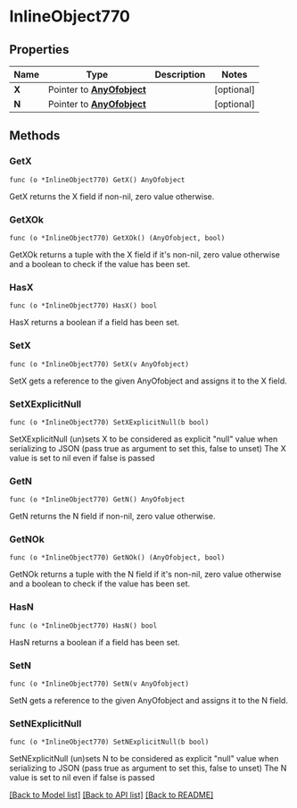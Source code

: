# InlineObject770

## Properties

Name | Type | Description | Notes
------------ | ------------- | ------------- | -------------
**X** | Pointer to [**AnyOfobject**](anyOf&lt;object&gt;.md) |  | [optional] 
**N** | Pointer to [**AnyOfobject**](anyOf&lt;object&gt;.md) |  | [optional] 

## Methods

### GetX

`func (o *InlineObject770) GetX() AnyOfobject`

GetX returns the X field if non-nil, zero value otherwise.

### GetXOk

`func (o *InlineObject770) GetXOk() (AnyOfobject, bool)`

GetXOk returns a tuple with the X field if it's non-nil, zero value otherwise
and a boolean to check if the value has been set.

### HasX

`func (o *InlineObject770) HasX() bool`

HasX returns a boolean if a field has been set.

### SetX

`func (o *InlineObject770) SetX(v AnyOfobject)`

SetX gets a reference to the given AnyOfobject and assigns it to the X field.

### SetXExplicitNull

`func (o *InlineObject770) SetXExplicitNull(b bool)`

SetXExplicitNull (un)sets X to be considered as explicit "null" value
when serializing to JSON (pass true as argument to set this, false to unset)
The X value is set to nil even if false is passed
### GetN

`func (o *InlineObject770) GetN() AnyOfobject`

GetN returns the N field if non-nil, zero value otherwise.

### GetNOk

`func (o *InlineObject770) GetNOk() (AnyOfobject, bool)`

GetNOk returns a tuple with the N field if it's non-nil, zero value otherwise
and a boolean to check if the value has been set.

### HasN

`func (o *InlineObject770) HasN() bool`

HasN returns a boolean if a field has been set.

### SetN

`func (o *InlineObject770) SetN(v AnyOfobject)`

SetN gets a reference to the given AnyOfobject and assigns it to the N field.

### SetNExplicitNull

`func (o *InlineObject770) SetNExplicitNull(b bool)`

SetNExplicitNull (un)sets N to be considered as explicit "null" value
when serializing to JSON (pass true as argument to set this, false to unset)
The N value is set to nil even if false is passed

[[Back to Model list]](../README.md#documentation-for-models) [[Back to API list]](../README.md#documentation-for-api-endpoints) [[Back to README]](../README.md)


